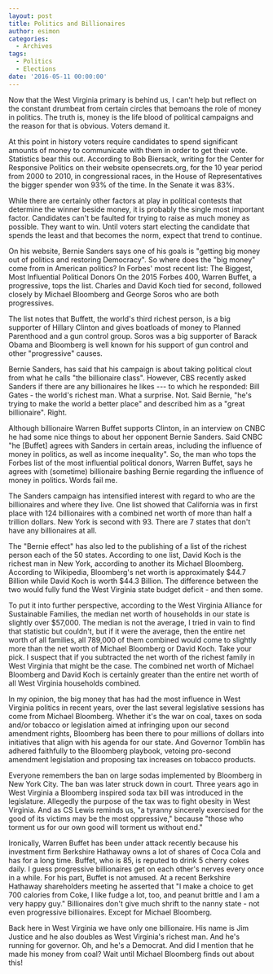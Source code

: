 ```yaml
---
layout: post
title: Politics and Billionaires
author: esimon
categories:
  - Archives
tags:
  - Politics
  - Elections
date: '2016-05-11 00:00:00'
---
```

Now that the West Virginia primary is behind us, I can't help but reflect on the constant drumbeat from certain circles that bemoans the role of money in politics. The truth is, money is the life blood of political campaigns and the reason for that is obvious. Voters demand it. 

At this point in history voters require candidates to spend significant amounts of money to communicate with them in order to get their vote. Statistics bear this out. According to Bob Biersack, writing for the Center for Responsive Politics on their website opensecrets.org, for the 10 year period from 2000 to 2010, in congressional races, in the House of Representatives the bigger spender won 93% of the time. In the Senate it was 83%. 

While there are certainly other factors at play in political contests that determine the winner beside money, it is probably the single most important factor. Candidates can't be faulted for trying to raise as much money as possible. They want to win. Until voters start electing the candidate that spends the least and that becomes the norm, expect that trend to continue. 

On his website, Bernie Sanders says one of his goals is "getting big money out of politics and restoring Democracy". So where does the "big money" come from in American politics? In Forbes' most recent list: The Biggest, Most Influential Political Donors On the 2015 Forbes 400, Warren Buffet, a progressive, tops the list. Charles and David Koch tied for second, followed closely by Michael Bloomberg and George Soros who are both progressives. 

The list notes that Buffett, the world's third richest person, is a big supporter of Hillary Clinton and gives boatloads of money to Planned Parenthood and a gun control group. Soros was a big supporter of Barack Obama and Bloomberg is well known for his support of gun control and other "progressive" causes. 

Bernie Sanders, has said that his campaign is about taking political clout from what he calls "the billionaire class". However, CBS recently asked Sanders if there are any billionaires he likes --- to which he responded: Bill Gates - the world's richest man. What a surprise. Not. Said Bernie, "he's trying to make the world a better place" and described him as a "great billionaire". Right. 

Although billionaire Warren Buffet supports Clinton, in an interview on CNBC he had some nice things to about her opponent Bernie Sanders. Said CNBC "he [Buffet] agrees with Sanders in certain areas, including the influence of money in politics, as well as income inequality". So, the man who tops the Forbes list of the most influential political donors, Warren Buffet, says he agrees with (sometime) billionaire bashing Bernie regarding the influence of money in politics. Words fail me. 

The Sanders campaign has intensified interest with regard to who are the billionaires and where they live. One list showed that California was in first place with 124 billionaires with a combined net worth of more than half a trillion dollars. New York is second with 93. There are 7 states that don't have any billionaires at all. 

The "Bernie effect" has also led to the publishing of a list of the richest person each of the 50 states. According to one list, David Koch is the richest man in New York, according to another its Michael Bloomberg. According to Wikipedia, Bloomberg's net worth is approximately $44.7 Billion while David Koch is worth $44.3 Billion. The difference between the two would fully fund the West Virginia state budget deficit - and then some. 

To put it into further perspective, according to the West Virginia Alliance for Sustainable Families, the median net worth of households in our state is slightly over $57,000. The median is not the average, I tried in vain to find that statistic but couldn't, but if it were the average, then the entire net worth of all families, all 789,000 of them combined would come to slightly more than the net worth of Michael Bloomberg or David Koch. Take your pick. I suspect that if you subtracted the net worth of the richest family in West Virginia that might be the case. The combined net worth of Michael Bloomberg and David Koch is certainly greater than the entire net worth of all West Virginia households combined. 

In my opinion, the big money that has had the most influence in West Virginia politics in recent years, over the last several legislative sessions has come from Michael Bloomberg. Whether it's the war on coal, taxes on soda and/or tobacco or legislation aimed at infringing upon our second amendment rights, Bloomberg has been there to pour millions of dollars into initiatives that align with his agenda for our state. And Governor Tomblin has adhered faithfully to the Bloomberg playbook, vetoing pro-second amendment legislation and proposing tax increases on tobacco products. 

Everyone remembers the ban on large sodas implemented by Bloomberg in New York City. The ban was later struck down in court. Three years ago in West Virginia a Bloomberg inspired soda tax bill was introduced in the legislature. Allegedly the purpose of the tax was to fight obesity in West Virginia. And as CS Lewis reminds us, "a tyranny sincerely exercised for the good of its victims may be the most oppressive," because "those who torment us for our own good will torment us without end." 

Ironically, Warren Buffet has been under attack recently because his investment firm Berkshire Hathaway owns a lot of shares of Coca Cola and has for a long time. Buffet, who is 85, is reputed to drink 5 cherry cokes daily. I guess progressive billionaires get on each other's nerves every once in a while. For his part, Buffet is not amused. At a recent Berkshire Hathaway shareholders meeting he asserted that "I make a choice to get 700 calories from Coke, I like fudge a lot, too, and peanut brittle and I am a very happy guy." Billionaires don't give much shrift to the nanny state - not even progressive billionaires. Except for Michael Bloomberg. 

Back here in West Virginia we have only one billionaire. His name is Jim Justice and he also doubles as West Virginia's richest man. And he's running for governor. Oh, and he's a Democrat. And did I mention that he made his money from coal? Wait until Michael Bloomberg finds out about this!

